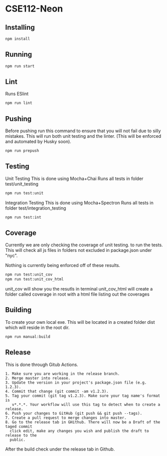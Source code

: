 # CSE112-Neon

## Installing
```bash
npm install
```

## Running 
```bash
npm run start
```

## Lint
  Runs ESlint
```bash
npm run lint
```

## Pushing
Before pushing run this command to ensure that you will not
fail due to silly mistakes. This will run both unit testing
and the linter. (This will be enforced and automated by Husky soon).
```bash
npm run prepush
```

## Testing
Unit Testing
  This is done using Mocha+Chai
  Runs all tests in folder test/unit_testing
  ```bash
  npm run test:unit
  ```

Integration Testing
  This is done using Mocha+Spectron
  Runs all tests in folder test/integration_testing
  ```bash
  npm run test:int
  ```

## Coverage
  Currently we are only checking the coverage of unit testing.
  to run the tests. This will check all js files in folders
  not excluded in package.json under "nyc". 
  
  Nothing is currently being enforced off of these results.
  
  ```bash
  npm run test:unit_cov
  npm run test:unit_cov_html
  ```
  
  unit_cov will show you the resutls in terminal
  unit_cov_html will create a folder called coverage in root with
    a html file listing out the coverages 
  
	
## Building
  To create your own local exe. This will be located
  in a created folder dist which will reside in the
  root dir.
  
  ```bash
  npm run manual:build
  ```


## Release
  This is done through Gitub Actions.
  
    1. Make sure you are working in the release branch.
    2. Merge master into release.
    3. Update the version in your project's package.json file (e.g. 1.2.3).
    4. Commit that change (git commit -am v1.2.3).
    5. Tag your commit (git tag v1.2.3). Make sure your tag name's format is
       v*.*.*. Your workflow will use this tag to detect when to create a release.
    6. Push your changes to GitHub (git push && git push --tags).
    7. Create a pull request to merge changes into master.
    8. Go to the release tab in GHithub. There will now be a Draft of the taged commit
      click edit, make any changes you wish and publish the draft to release to the
      public.
    
  After the build check under the release tab in Github.
